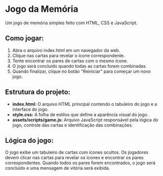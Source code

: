 # Jogo da Memória
Um jogo de memória simples feito com HTML, CSS e JavaScript.

## Como jogar:

1.	Abra o arquivo index.html em um navegador da web.
2.	Clique nas cartas para revelar o ícone correspondente.
3.	Tente encontrar os pares de cartas com o mesmo ícone.
4.	O jogo será concluído quando todas as cartas forem combinadas.
5.	Quando finalizar, clique no botão "Reiniciar" para começar um novo jogo.

## Estrutura do projeto:

*	**index.html:** O arquivo HTML principal contendo o tabuleiro do jogo e a interface do jogo.
*	**style.css:** A folha de estilos que define a aparência visual do jogo.
*	**assets/scripts/game.js:** Arquivo JavaScript responsável pela lógica do jogo, controle das cartas e identificação das combinações.

## Lógica do jogo:

O jogo exibe um tabuleiro de cartas com ícones ocultos. Os jogadores devem clicar nas cartas para revelar os ícones e encontrar os pares correspondentes. Quando todos os pares forem encontrados, o jogo será concluído e uma mensagem de vitória será exibida.
